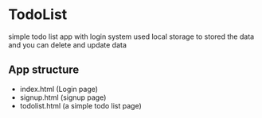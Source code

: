 # TodoList
simple todo list app with login system used local storage to stored the data and you can delete and update data
## App structure
- index.html (Login page)
- signup.html (signup page)
- todolist.html (a simple todo list page)
